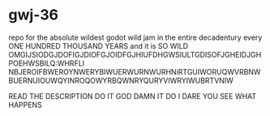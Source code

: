 # gwj-36
repo for the absolute wildest godot wild jam in the entire decadentury every ONE HUNDRED THOUSAND YEARS and it is SO WILD OMGIJSIODGJDOFIGJDIOFGJOIDFGJHIUFDHGWSIULTGDISOFJGHEIDJGHPOEHWSBILQ:WHRFLI NBJEROIFBWEROYNWERYBIWUERWURNWURHNiRTGUIWORUQWVRBNWBUERNUIOUWQYINROQOWYRBQWNRYQURYVIWRYIWUBRTVNIW



READ THE DESCRIPTION DO IT GOD DAMN IT DO I DARE YOU SEE WHAT HAPPENS
